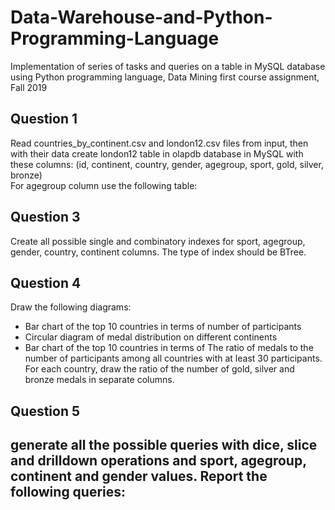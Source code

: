 # Data-Warehouse-and-Python-Programming-Language
Implementation of series of tasks and queries on a table in MySQL database using Python programming language, Data Mining first course assignment, Fall 2019
## Question 1
Read countries_by_continent.csv and london12.csv files from input, then with their data create london12 table in olapdb database in MySQL with these columns: (id, continent, country, gender, agegroup, sport, gold, silver, bronze) <br/>
For agegroup column use the following table: <br/>
## Question 3
Create all possible single and combinatory indexes for sport, agegroup, gender, country, continent columns. The type of index should be BTree.
## Question 4
Draw the following diagrams:
- Bar chart of the top 10 countries in terms of number of participants
- Circular diagram of medal distribution on different continents
- Bar chart of the top 10 countries in terms of The ratio of medals to the number of participants among all countries with at least 30 participants. For each country, draw the ratio of the number of gold, silver and bronze medals in separate columns.
## Question 5
generate all the possible queries with dice, slice and drilldown operations and sport, agegroup, continent and gender values. Report the following queries:
- 
